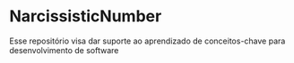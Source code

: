 # NarcissisticNumber
Esse repositório visa dar suporte ao aprendizado de conceitos-chave para desenvolvimento de software
